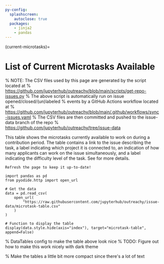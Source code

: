 ```yaml
---
py-config:
  splashscreen:
    autoclose: true
  packages:
    - jinja2
    - pandas
---
```


(current-microtasks)=

# List of Current Microtasks Available

% NOTE: The CSV files used by this page are generated by the script located at
% https://github.com/jupyterhub/outreachy/blob/main/scripts/get-repo-issues.py
% The above script is automatically run on issue opened/closed/(un)labeled
% events by a GitHub Actions workflow located at
% https://github.com/jupyterhub/outreachy/blob/main/.github/workflows/sync-issues.yaml
% The CSV files are then committed and pushed to the issue-data branch of the repo
% https://github.com/jupyterhub/outreachy/tree/issue-data

This table shows the microtasks currently available to work on during a
contribution period. The table contains a link to the issue describing the
task, a label indicating which project it is connected to, an indication of
how many applicants can work on the issue simultaneously, and a label indicating
the difficulty level of the task. See [](microtasks:create:labels) for more
details.

```{tip}
Refresh the page to keep it up-to-date!
```

```{py-script}
import pandas as pd
from pyodide.http import open_url

# Get the data
data = pd.read_csv(
    open_url(
        "https://raw.githubusercontent.com/jupyterhub/outreachy/issue-data/microtask-table.csv"
    )
)

# Function to display the table
display(data.style.hide(axis="index"), target="microtask-table", append=False)
```

<div id="microtask-table" class="full-width microtask-table"></div>

% DataTables config to make the table above look nice
% TODO: Figure out how to make this work nicely with dark theme

<link rel="stylesheet"
      href="https://cdn.datatables.net/1.10.24/css/jquery.dataTables.min.css">
<script type="text/javascript"
        src="https://cdn.datatables.net/1.10.24/js/jquery.dataTables.min.js"></script>

<script>
$(document).ready( function () {
    $('.microtask-table table').DataTable( {
        "order": [[ 0, "template" ]],
        "pageLength": 25
    });
} );
</script>

% Make the tables a little bit more compact since there's a lot of text

<style>
    table {
        font-size: 1em;
    }

    table th, table td {
        padding: 100;
    }
</style>
